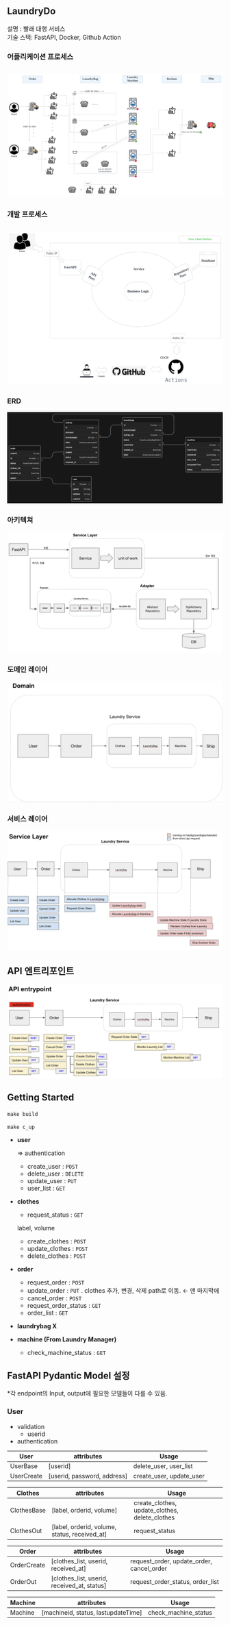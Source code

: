 ## LaundryDo
설명 : 빨래 대행 서비스  
기술 스택: FastAPI, Docker, Github Action

### 어플리케이션 프로세스
![프로세스](<img/LaundryDO full process.png>)
---

### 개발 프로세스
![구상도](<img/LaundryDo Diagram.png>)
---
### ERD
![ERD](<img/LaundryDo_schema_diagram.png>)


### 아키텍쳐
![architecture](<img/LaundryDo_arcitecture_diagram.png>)

### 도메인 레이어
![domain](<img/LaundryDo_domain_diagram.png>)

### 서비스 레이어
![service](<img/LaundryDo_service_layer_diagram.png>)


## API 엔트리포인트
![api entrypoint](<img/LaundryDo_api_definition.png>)


## Getting Started
```
make build
```

```
make c_up
```





- **user**
    
    ⇒ authentication
    
    - create_user : `POST`
    - delete_user : `DELETE`
    - update_user : `PUT`
    - user_list : `GET`
- **clothes**
    - request_status : `GET`
    
    label, volume  
    
    - create_clothes : `POST`
    - update_clothes : `POST`
    - delete_clothes : `POST`
- **order**
    - request_order : `POST`
    - update_order : `PUT` . clothes 추가, 변경, 삭제 path로 이동. ← 맨 마지막에
    - cancel_order : `POST`
    - request_order_status : `GET`
    - order_list : `GET`
- **laundrybag X**
- **machine (From Laundry Manager)**
    - check_machine_status : `GET`

## FastAPI Pydantic Model 설정

*각 endpoint의 Input, output에 필요한 모델들이 다를 수 있음.  

### User

- validation
    - userid
- authentication

| User | attributes | Usage |
| --- | --- | --- |
| UserBase | [userid] | delete_user, user_list |
| UserCreate | [userid, password, address] | create_user, update_user |

| Clothes | attributes | Usage |
| --- | --- | --- |
| ClothesBase | [label, orderid, volume] | create_clothes, update_clothes, delete_clothes |
| ClothesOut | [label, orderid, volume, status, received_at] | request_status |

| Order | attributes | Usage |
| --- | --- | --- |
| OrderCreate | [clothes_list, userid, received_at] | request_order, update_order, cancel_order |
| OrderOut | [clothes_list, userid, received_at, status] | request_order_status, order_list |

| Machine | attributes | Usage |
| --- | --- | --- |
| Machine | [machineid, status, lastupdateTime] | check_machine_status |
